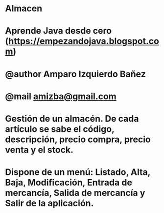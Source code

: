 # Almacen
#
# Aprende Java desde cero (https://empezandojava.blogspot.com)
#
# @author Amparo Izquierdo Bañez
# @mail amizba@gmail.com
#
# Gestión de un almacén. De cada artículo se sabe el código, descripción, precio compra, precio venta y el stock. 
# Dispone de un menú: Listado, Alta, Baja, Modificación, Entrada de mercancía, Salida de mercancía y Salir de la aplicación.
